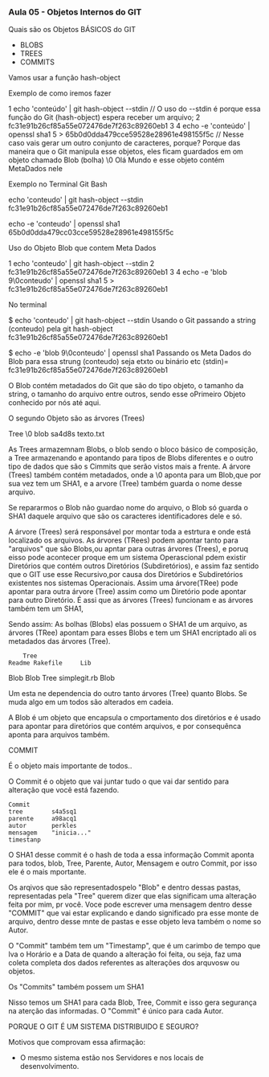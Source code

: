 ### Aula 05 - Objetos Internos do GIT

Quais são os Objetos BÁSICOS do GIT

- BLOBS
- TREES
- COMMITS

Vamos usar a função hash-object

Exemplo de como iremos fazer

1 echo 'conteúdo' | git hash-object --stdin	// O uso do --stdin  é porque essa função do Git (hash-object) espera receber um arquivo;
2 fc31e91b26cf85a55e072476de7f263c89260eb1
3
4 echo -e 'conteúdo' | openssl sha1
5 > 65b0d0dda479cce59528e28961e498155f5c	// Nesse caso vais gerar um outro conjunto de caracteres, porque? Porque das maneira que o Git manipula esse objetos, eles ficam guardados em om objeto chamado Blob (bolha) \0 Olá Mundo e esse objeto contém MetaDados nele

Exemplo no Terminal Git Bash

echo 'conteudo' | git hash-object --stdin
fc31e91b26cf85a55e072476de7f263c89260eb1


 echo -e 'conteudo' | openssl sha1
65b0d0dda479cc03cce59528e28961e498155f5c

Uso do Objeto Blob que contem Meta Dados

1 echo 'conteudo' | git hash-object --stdin
2 fc31e91b26cf85a55e072476de7f263c89260eb1
3
4 echo -e 'blob 9\0conteudo' | openssl sha1
5 > fc31e91b26cf85a55e072476de7f263c89260eb1

No terminal

$ echo 'conteudo' | git hash-object --stdin		Usando o Git passando a string (conteudo) pela git hash-object
fc31e91b26cf85a55e072476de7f263c89260eb1

$ echo -e 'blob 9\0conteudo' | openssl sha1		Passando os Meta Dados do Blob para essa strung (conteudo) seja etxto ou binário etc
(stdin)= fc31e91b26cf85a55e072476de7f263c89260eb1


O Blob contém metadados do Git que são do tipo objeto, o tamanho da string, o tamanho do arquivo entre outros, sendo esse 
oPrimeiro Objeto conhecido por nós até aqui.

O segundo Objeto são as árvores (Trees)

Tree	<tamanho>
\0
blob	sa4d8s	texto.txt

As Trees armazemnam Blobs, o blob sendo o bloco básico de composição, a Tree armazenando e apontando para tipos de Blobs diferentes
e o outro tipo de dados que são s Cimmits que serão vistos mais a frente.
A árvore (Trees) também contém metadados, onde a \0 aponta para um Blob,que por sua vez tem um SHA1, e a arvore (Tree) também guarda
o nome desse arquivo.

Se repararmos o Blob não guardao nome do arquivo, o Blob só guarda o SHA1 daquele arquivo que são os caracteres identificadores dele e só.

A árvore (Trees) será responsável por montar toda a estrtura e onde está localizado os arquivos.
As árvores (TRees) podem apontar tanto para "arquivos" que são Blobs,ou apntar para outras árvores (Trees), e poruq eisso pode acontecer
proque em um sistema Operascional pdem existir Diretórios que contém outros Diretórios (Subdiretórios), e assim faz sentido que 
o GIT use esse Recursivo,por causa dos Diretórios e Subdiretórios existentes nos sistemas Operacionais.
Assim uma árvore(TRee) pode apontar para outra árvore (Tree) assim como um Diretório pode apontar para outro Diretório.
É assi que as árvores (Trees) funcionam e as árvores também tem um SHA1, 

Sendo assim: As bolhas (Blobs) elas possuem o SHA1 de um arquivo, as árvores (TRee) apontam para esses Blobs e tem um SHA1 encriptado ali
os metadados das árvores (Tree).

		Tree
	Readme Rakefile	    Lib
Blob		Blob		Tree
				simplegit.rb
				Blob

Um esta ne dependencia do outro tanto árvores (Tree) quanto Blobs. Se muda algo em um todos são alterados em cadeia.

A Blob é um objeto que encapsula o cmportamento dos diretórios e é usado para apontar para diretórios que contém arquivos,
e por consequênca aponta para arquivos também.

COMMIT

É o objeto mais importante de todos..

O Commit é o objeto que vai juntar tudo o que vai dar sentido para alteração que você está fazendo.

	Commit
	tree		s4a5sq1
	parente		a98acq1
	autor		perkles
	mensagem	"inicia..."
	timestanp

O SHA1 desse commit é o hash de toda a essa informação
 Commit aponta para todos, blob, Tree, Parente, Autor, Mensagem e outro Commit, por isso ele é o mais mportante.

Os arqivos que são representadospelo "Blob" e dentro dessas pastas, representadas pela "Tree" querem dizer que elas significam
uma alteração feita por mim, pr você. Voce pode escrever uma mensagem dentro desse "COMMIT" que vai estar explicando e dando significado
pra esse monte de arquivo, dentro desse mnte de pastas e esse objeto leva também o nome so Autor.

O "Commit" também tem um "Timestamp", que é um carimbo de tempo que lva o Horário e a Data de quando a alteração foi feita, ou seja,
faz uma coleta completa dos dados referentes as alterações dos arquvosw ou objetos.

Os "Commits" também possem um SHA1

Nisso temos um SHA1 para cada Blob, Tree, Commit e isso gera segurança na aterção das informadas.
O "Commit" é único para cada Autor.

PORQUE O GIT É UM SISTEMA DISTRIBUIDO E SEGURO?

Motivos que comprovam essa afirmação:

- O mesmo sistema estão nos Servidores e nos locais de desenvolvimento.